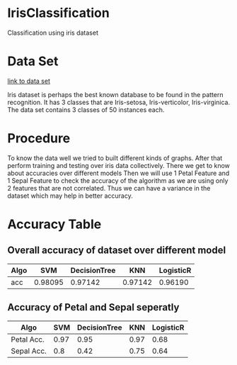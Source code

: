 # IrisClassification
Classification using iris dataset

# Data Set
[link to data set](https://archive.ics.uci.edu/ml/machine-learning-databases/iris/iris.data)

Iris dataset is perhaps the best known database to be found in the pattern recognition.
It has 3 classes that are Iris-setosa, Iris-verticolor, Iris-virginica.
The data set contains 3 classes of 50 instances each.

# Procedure
To know the data well we tried to built different kinds of graphs. After that perform training and testing over iris data collectively. There we get to know about  accuracies  over different models
Then we will use 1 Petal Feature and 1 Sepal Feature to check the accuracy of the algorithm as we are using only 2 features that are not correlated. Thus we can have a variance in the dataset which may help in better accuracy.

# Accuracy Table
## Overall accuracy of dataset over different model
Algo  |  SVM    | DecisionTree | KNN     | LogisticR
--- | ------- | ------------ | ------- | ---------
acc | 0.98095 | 0.97142      | 0.97142 | 0.96190


## Accuracy of Petal and Sepal seperatly
Algo       |    SVM   |  DecisionTree |  KNN    |  LogisticR
---------- | -------- | ------------- | ------- | ----------          
Petal Acc. |  0.97    |  0.95         |  0.97   |  0.68
Sepal Acc. |  0.8     |  0.42         |  0.75   |  0.64

